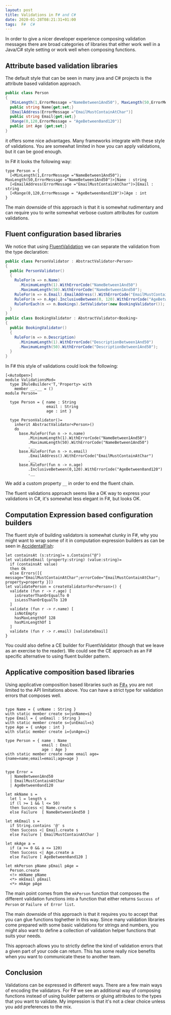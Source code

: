 ```yaml
---
layout: post
title: Validations in F# and C#
date: 2020-01-28T08:21:31+01:00
tags:  F#  C#
---
```


In order to give a nicer developer experience composing validation messages there are broad categories of libraries that either work well in a Java/C# style setting or work well when composing functions.

## Attribute based validation libraries

The default style that can be seen in many java and  C# projects is the attribute based validation approach.

``` C#
public class Person
{
  [MinLength(1,ErrorMessage ="NameBetween1And50"), MaxLength(50,ErrorMessage ="NameBetween1And50")]
  public string Name{get;set;}
  [EmailAddress(ErrorMessage ="EmailMustContainAtChar")]
  public string Email{get;set;}
  [Range(0,120,ErrorMessage = "AgeBetween0and120")]
  public int Age {get;set;}
}
```

it offers some nice advantages. Many frameworks integrate with these style of validations. You are somewhat limited in how you can apply validations, but it can be good enough.

In  F# it looks the following way:

``` F#
type Person = {
  [<MinLength(1,ErrorMessage ="NameBetween1And50"); MaxLength(50,ErrorMessage ="NameBetween1And50")>]Name : string
  [<EmailAddress(ErrorMessage ="EmailMustContainAtChar")>]Email : string
  [<Range(0,120,ErrorMessage = "AgeBetween0and120")>]Age : int
}
```

The main downside of this approach is that it is somewhat rudimentary and can require you to write somewhat verbose custom attributes for custom validations.

## Fluent configuration based libraries

We notice that using [FluentValidation](https://github.com/JeremySkinner/FluentValidation) we can separate the validation from the type declaration:

``` C#
public class PersonValidator : AbstractValidator<Person>
{
  public PersonValidator()
  {
    RuleFor(n => n.Name)
      .MinimumLength(1).WithErrorCode("NameBetween1And50")
      .MaximumLength(50).WithErrorCode("NameBetween1And50");
    RuleFor(n => n.Email).EmailAddress().WithErrorCode("EmailMustContainAtChar");
    RuleFor(n => n.Age).InclusiveBetween(0, 120).WithErrorCode("AgeBetween0and120");
    RuleForEach(n => n.Bookings).SetValidator(new BookingValidator());
  }
}
public class BookingValidator : AbstractValidator<Booking>
{
  public BookingValidator()
  {
    RuleFor(n => n.Description)
      .MinimumLength(1).WithErrorCode("DescriptionBetween1And50")
      .MaximumLength(50).WithErrorCode("DescriptionBetween1And50");
  }
}
```

In F# this style of validations could look the following:

``` F#
[<AutoOpen>]
module ValidationsMod=
  type IRuleBuilder<'T,'Property> with
    member __.__ = ()
module Person=

  type Person = { name : String
                  email : String
                  age : int }

  type PersonValidator()=
    inherit AbstractValidator<Person>()
    do
      base.RuleFor(fun n -> n.name)
          .MinimumLength(1).WithErrorCode("NameBetween1And50")
          .MaximumLength(50).WithErrorCode("NameBetween1And50")
          .__
      base.RuleFor(fun n -> n.email)
          .EmailAddress().WithErrorCode("EmailMustContainAtChar")
          .__
      base.RuleFor(fun n -> n.age)
          .InclusiveBetween(0,120).WithErrorCode("AgeBetween0and120")
          .__
```

We add a custom property `__` in order to end the fluent chain.

The fluent validations approach seems like a OK way to express your validations in C#, it's somewhat less elegant in F#, but looks OK.

## Computation Expression based configuration builders

The fluent style of building validators is somewhat clunky in F#, why you might want to wrap some of it in computation expression builders as can be seen in [AccidentalFish](https://github.com/JamesRandall/AccidentalFish.FSharp.Validation):


``` F#
let containsAt (s:string)= s.Contains("@")
let validateEmail (property:string) (value:string)=
  if (containsAt value)
  then Ok
  else Errors([{ message="EmailMustContainAtChar";errorCode="EmailMustContainAtChar"; property=property }])
let validatePerson = createValidatorFor<Person>() {
  validate (fun r -> r.age) [
    isGreaterThanOrEqualTo 0
    isLessThanOrEqualTo 120
  ]
  validate (fun r -> r.name) [
    isNotEmpty
    hasMaxLengthOf 128
    hasMinLengthOf 1
  ]
  validate (fun r -> r.email) [validateEmail]
}
```

You could also define a CE builder for FluentValidator (though that we leave as an exercise to the reader). We could see the CE approach as an F# specific alternative to using fluent builder pattern.

## Applicative composition based libraries

Using applicative composition based libraries such as [F#+](https://github.com/fsprojects/FSharpPlus/) you are not limited to the API limitations above. You can have a strict type for validation errors that composes well.

``` F#

type Name = { unName : String }
with static member create s={unName=s}
type Email = { unEmail : String }
with static member create s={unEmail=s}
type Age = { unAge : int }
with static member create i={unAge=i}

type Person = { name : Name
                email : Email
                age : Age }
with static member create name email age={name=name;email=email;age=age }


type Error =
  | NameBetween1And50
  | EmailMustContainAtChar
  | AgeBetween0and120

let mkName s =
  let l = length s
  if (l >= 1 && l <= 50)
  then Success <| Name.create s
  else Failure  [ NameBetween1And50 ]

let mkEmail s =
  if String.contains '@' s
  then Success <| Email.create s
  else Failure [ EmailMustContainAtChar ]

let mkAge a =
  if (a >= 0 && a <= 120)
  then Success <| Age.create a
  else Failure [ AgeBetween0and120 ]

let mkPerson pName pEmail pAge =
  Person.create
  <!> mkName pName
  <*> mkEmail pEmail
  <*> mkAge pAge
```

The main point comes from the `mkPerson` function that composes the different validation functions into a function that either returns `Success of Person` or `Failure of Error list`.

The main downside of this approach is that it requires you to accept that you can glue functions toghether in this way. Since many validation libraries come prepared with some basic validations for strings and numbers, you might also want to define a collection of validation helper functions that suits your needs.

This approach allows you to strictly define the kind of validation errors that a given part of your code can return. This has some really nice benefits when you want to communicate these to another team.

## Conclusion

Validations can be expressed in different ways. There are a few main ways of encoding the validators. For F# we see an additional way of composing functions instead of using builder patterns or gluing attributes to the types that you want to validate. My impression is that it's not a clear choice unless you add preferences to the mix.
